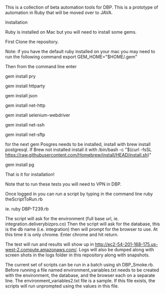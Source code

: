 This is a collection of beta automation tools for DBP.  This is a prototype of automation in Ruby that will be moved over to JAVA.  

Installation

Ruby is installed on Mac but you will need to install some gems.  

First Clone the repository.  



Note:  if you have the default ruby installed on your mac you may need to run the following command
export GEM_HOME="$HOME/.gem"

Then from the command line enter

gem install pry

gem install httparty

gem install json

gem install net-http

gem install selenium-webdriver

gem install net-ssh

gem install net-sftp

for the next gem Posgres needs to be installed, install with brew install postgresql.  If Brew not installed install it with /bin/bash -c "$(curl -fsSL https://raw.githubusercontent.com/Homebrew/install/HEAD/install.sh)"

gem install pg   


That is it for installation! 


Note that to run these tests you will need to VPN in DBP.  

Once logged in you can run a script by typing in the command line 
ruby theScriptToRun.rb

ie. ruby DBP-T239.rb

The script will ask for the environment (full base url, ie. integration.deliverybizpro.co)
Then the script will ask for the database, this is the db name (i.e. integration)
then will prompt for the browser to use.  At this time it is only chrome.  Enter chrome and hit return.

The test will run and results will show up in http://ec2-54-201-168-175.us-west-2.compute.amazonaws.com/.  Logs will also be dumped along with screen shots in the logs folder in this repository along with snapshots.

The current set of scripts can be run in a batch using sh DBP_Smoke.rb.  Before running a file named environment_variables.txt needs to be created with the environment, the database, and the browser each on a separate line.  The environment_variables2.txt file is a sample.  If this file exists, the scripts will run unprompted using the values in this file. 


